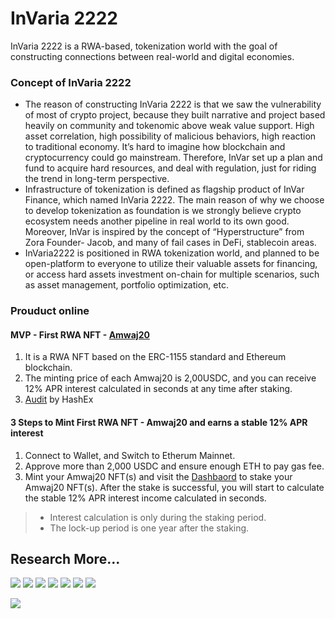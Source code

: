 # InVaria 2222
InVaria 2222 is a RWA-based, tokenization world with the goal of constructing connections between real-world and digital economies. 


### Concept of InVaria 2222 
- The reason of constructing InVaria 2222 is that we saw the vulnerability of most of crypto project, because they built narrative and project based heavily on community and tokenomic above weak value support. High asset correlation, high possibility of malicious behaviors, high reaction to traditional economy. It’s hard to imagine how blockchain and cryptocurrency could go mainstream. Therefore, InVar set up a plan and fund to acquire hard resources, and deal with regulation, just for riding the trend in long-term perspective. 
- Infrastructure of tokenization is defined as flagship product of InVar Finance, which named InVaria 2222. The main reason of why we choose to develop tokenization as foundation is we strongly believe crypto ecosystem needs another pipeline in real world to its own good. Moreover, InVar is inspired by the concept of “Hyperstructure” from Zora Founder- Jacob, and many of fail cases in DeFi, stablecoin areas.
- InVaria2222 is positioned in RWA tokenization world, and planned to be open-platform to everyone to utilize their valuable assets for financing, or access hard assets investment on-chain for multiple scenarios, such as asset management, portfolio optimization, etc.



### Prouduct online
#### MVP - First RWA NFT - [Amwaj20](https://app.invar.finance/tw/propertyinfo)
1. It is a RWA NFT based on the ERC-1155 standard and Ethereum blockchain. 
2. The minting price of each Amwaj20 is 2,00USDC, and you can receive 12% APR interest calculated in seconds at any time after staking.
3. [Audit](https://github.com/HashEx/public_audits/blob/master/InVaria2222/InVaria2222.pdf) by HashEx


#### 3 Steps to Mint First RWA NFT -  Amwaj20 and earns a stable 12% APR interest
1. Connect to Wallet, and Switch to Etherum Mainnet.
2. Approve more than 2,000 USDC and ensure enough ETH to pay gas fee.
3. Mint your Amwaj20 NFT(s) and visit the [Dashbaord](https://app.invar.finance/dashboard) to stake your Amwaj20 NFT(s). After the stake is successful, you will start to calculate the stable 12% APR interest income calculated in seconds.
> - Interest calculation is only during the staking period. 
> - The lock-up period is one year after the staking.






## Research More...
[<img src="https://img.shields.io/badge/INVAR FINANCE-6D8299?style=for-the-badge&logo=&logoColor=white">](https://invar.finance/)
[<img src="https://img.shields.io/badge/INVARIA 2222-CAB8FF?style=for-the-badge&logo=&logoColor=white">](https://app.invar.finance/invaria2222)
[<img src="https://img.shields.io/badge/Twitter-1DA1F2?style=for-the-badge&logo=twitter&logoColor=white">](https://twitter.com/InVarFinance)
[<img src="https://img.shields.io/badge/Discord-5865F2?style=for-the-badge&logo=discord&logoColor=white">](https://discord.com/invite/BrzPWYut4p)
[<img src="https://img.shields.io/badge/YouTube-FF0000?style=for-the-badge&logo=youtube&logoColor=white">](https://www.youtube.com/channel/UCE6nLXvFjITq0IAsXipnkqQ)
[<img src="https://img.shields.io/badge/Medium-12100E?style=for-the-badge&logo=medium&logoColor=white">](https://medium.com/@invar.finance)
[<img src="https://img.shields.io/badge/linktree-39E09B?style=for-the-badge&logo=linktree&logoColor=white">](https://linktr.ee/invarfinance)


[<img src="https://img.shields.io/static/v1?label=All Supported by &message=PivoTerra&color=FBCB0A">](https://pivoterra.notion.site/) 
